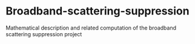 # Broadband-scattering-suppression
Mathematical description and related computation of the broadband scattering suppression project 
